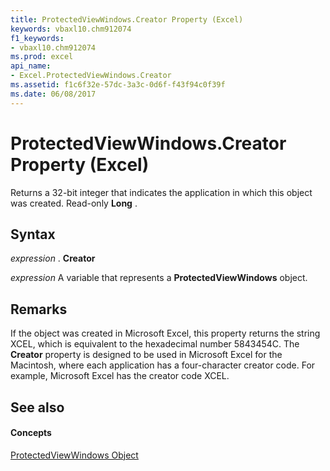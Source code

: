 ```yaml
---
title: ProtectedViewWindows.Creator Property (Excel)
keywords: vbaxl10.chm912074
f1_keywords:
- vbaxl10.chm912074
ms.prod: excel
api_name:
- Excel.ProtectedViewWindows.Creator
ms.assetid: f1c6f32e-57dc-3a3c-0d6f-f43f94c0f39f
ms.date: 06/08/2017
---
```



# ProtectedViewWindows.Creator Property (Excel)

Returns a 32-bit integer that indicates the application in which this object was created. Read-only **Long** .


## Syntax

 _expression_ . **Creator**

 _expression_ A variable that represents a **ProtectedViewWindows** object.


## Remarks

If the object was created in Microsoft Excel, this property returns the string XCEL, which is equivalent to the hexadecimal number 5843454C. The **Creator** property is designed to be used in Microsoft Excel for the Macintosh, where each application has a four-character creator code. For example, Microsoft Excel has the creator code XCEL.


## See also


#### Concepts


[ProtectedViewWindows Object](protectedviewwindows-object-excel.md)

